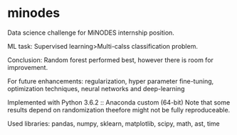 # minodes
Data science challenge for MiNODES internship position.

ML task: Supervised learning>Multi-calss classification problem.

Conclusion: Random forest performed best, however there is room for improvement.

For future enhancements: regularization, hyper parameter fine-tuning, optimization techniques, neural networks and deep-learning

Implemented with Python 3.6.2 :: Anaconda custom (64-bit)
Note that some results depend on randomization theefore might not be fully reproduceable.

Used libraries: pandas, numpy, sklearn, matplotlib, scipy, math, ast, time



